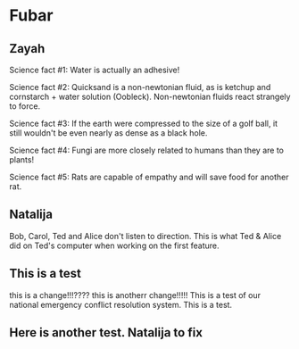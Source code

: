 # Fubar

## Zayah

Science fact #1: Water is actually an adhesive!

Science fact #2: Quicksand is a non-newtonian fluid, as is ketchup and cornstarch + water solution (Oobleck).  Non-newtonian fluids react strangely to force.

Science fact #3: If the earth were compressed to the size of a golf ball, it still wouldn't be even nearly as dense as a black hole.

Science fact #4: Fungi are more closely related to humans than they are to plants!

Science fact #5: Rats are capable of empathy and will save food for another rat.

## Natalija

Bob, Carol, Ted and Alice don't listen to direction.
This is what Ted & Alice did on Ted's computer when working on the first feature.

## This is a test

this is a change!!!????
this is anotherr change!!!!!
This is a test of our national emergency conflict resolution system. This is a test.

## Here is another test. Natalija to fix
